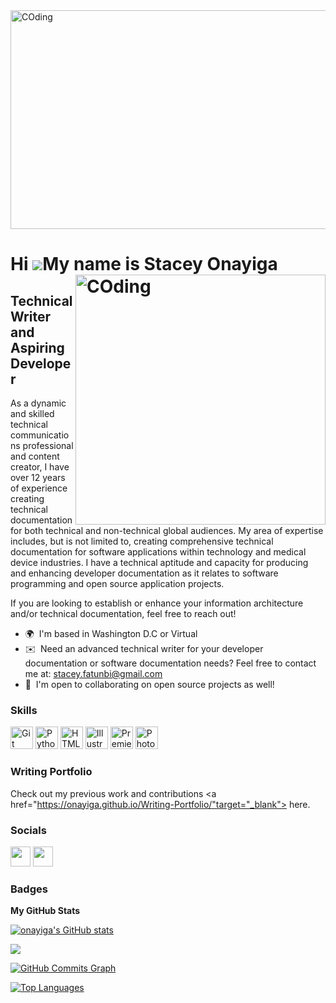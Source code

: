 <img align= "center" alt="COding" width="1115" height="350" src="https://media.istockphoto.com/id/1224500457/photo/programming-code-abstract-technology-background-of-software-developer-and-computer-script.jpg?b=1&s=170667a&w=0&k=20&c=na3ACFWNhvnnhl4r5NuC7J4MnLfzz_kMVSsL7ropwJM=">

Hi ![](https://user-images.githubusercontent.com/18350557/176309783-0785949b-9127-417c-8b55-ab5a4333674e.gif)My name is Stacey Onayiga
<img align= "right" alt="COding" width="400" src="https://cdn-media-1.freecodecamp.org/code-radio/Saron3.gif">
======================================================================================================================================

Technical Writer and Aspiring Developer
----------------------------------------------

As a dynamic and skilled technical communications professional and content creator, I have over 12 years of experience creating technical documentation for both technical and non-technical global audiences. My area of expertise includes, but is not limited to, creating comprehensive technical documentation for software applications within technology and medical device industries. I have a technical aptitude and capacity for producing and enhancing developer documentation as it relates to software programming and open source application projects.

If you are looking to establish or enhance your information architecture and/or technical documentation, feel free to reach out!



* 🌍  I'm based in Washington D.C or Virtual
* ✉️  Need an advanced technical writer for your developer documentation or software documentation needs? Feel free to contact me at: [stacey.fatunbi@gmail.com](mailto:stacey.fatunbi@gmail.com)
* 🤝  I'm open to collaborating on open source projects as well! 

### Skills


<p align="left">
<a href="https://git-scm.com/" target="_blank" rel="noreferrer"><img src="https://raw.githubusercontent.com/danielcranney/readme-generator/main/public/icons/skills/git-colored.svg" width="36" height="36" alt="Git" /></a>
<a href="https://www.python.org/" target="_blank" rel="noreferrer"><img src="https://raw.githubusercontent.com/danielcranney/readme-generator/main/public/icons/skills/python-colored.svg" width="36" height="36" alt="Python" /></a>
<a href="https://developer.mozilla.org/en-US/docs/Glossary/HTML5" target="_blank" rel="noreferrer"><img src="https://raw.githubusercontent.com/danielcranney/readme-generator/main/public/icons/skills/html5-colored.svg" width="36" height="36" alt="HTML5" /></a>
<a href="adobe.com/uk/products/illustrator.html" target="_blank" rel="noreferrer"><img src="https://raw.githubusercontent.com/danielcranney/readme-generator/main/public/icons/skills/illustrator-colored.svg" width="36" height="36" alt="Illustrator" /></a>
<a href="https://www.adobe.com/uk/products/premiere.html" target="_blank" rel="noreferrer"><img src="https://raw.githubusercontent.com/danielcranney/readme-generator/main/public/icons/skills/premierepro-colored.svg" width="36" height="36" alt="Premiere Pro" /></a>
<a href="https://www.adobe.com/uk/products/photoshop.html" target="_blank" rel="noreferrer"><img src="https://raw.githubusercontent.com/danielcranney/readme-generator/main/public/icons/skills/photoshop-colored.svg" width="36" height="36" alt="Photoshop" /></a>
</p>


### Writing Portfolio

Check out my previous work and contributions  <a href="https://onayiga.github.io/Writing-Portfolio/"target="_blank"> here. </a>
               


### Socials

<p align="left"> <a href="https://www.github.com/onayiga" target="_blank" rel="noreferrer"><img src="https://raw.githubusercontent.com/danielcranney/readme-generator/main/public/icons/socials/github.svg" width="32" height="32" /></a> <a href="https://www.linkedin.com/in/staceyonayiga" target="_blank" rel="noreferrer"><img src="https://raw.githubusercontent.com/danielcranney/readme-generator/main/public/icons/socials/linkedin.svg" width="32" height="32" /></a></p>

### Badges

<b>My GitHub Stats</b>

<a href="http://www.github.com/onayiga"><img src="https://github-readme-stats.vercel.app/api?username=onayiga&show_icons=true&hide=&count_private=true&title_color=ec4899&text_color=14b8a6&icon_color=ffffff&bg_color=000000&hide_border=true&show_icons=true" alt="onayiga's GitHub stats" /></a>

<a href="http://www.github.com/onayiga"><img src="https://github-readme-streak-stats.herokuapp.com/?user=onayiga&stroke=14b8a6&background=000000&ring=ec4899&fire=ec4899&currStreakNum=14b8a6&currStreakLabel=ec4899&sideNums=14b8a6&sideLabels=14b8a6&dates=14b8a6&hide_border=true" /></a>

<a href="http://www.github.com/onayiga"><img src="https://github-readme-activity-graph.cyclic.app/graph?username=onayiga&bg_color=000000&color=14b8a6&line=ffffff&point=14b8a6&area_color=000000&area=true&hide_border=true&custom_title=GitHub%20Commits%20Graph" alt="GitHub Commits Graph" /></a>

<a href="https://github.com/onayiga" align="left"><img src="https://github-readme-stats.vercel.app/api/top-langs/?username=onayiga&langs_count=10&title_color=ec4899&text_color=14b8a6&icon_color=ffffff&bg_color=000000&hide_border=true&locale=en&custom_title=Top%20%Languages" alt="Top Languages" /></a>
